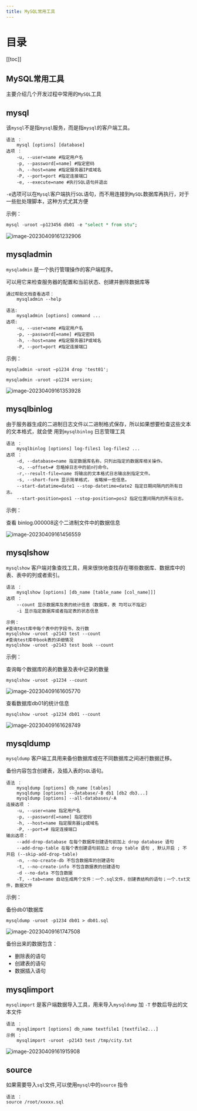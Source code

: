 ```yaml
---
title: MySQL常用工具
---
```

# 目录

[[toc]]

## MySQL常用工具

主要介绍几个开发过程中常用的`MySQL`工具

## mysql

该`mysql`不是指`mysql`服务，而是指`mysql`的客户端工具。

~~~
语法 ：
	mysql [options] [database]
选项 ：
	-u, --user=name #指定用户名
	-p, --password[=name] #指定密码
	-h, --host=name #指定服务器IP或域名
	-P, --port=port #指定连接端口
	-e, --execute=name #执行SQL语句并退出
~~~

`-e`选项可以在`Mysql`客户端执行`SQL`语句，而不用连接到`MySQL`数据库再执行，对于一些批处理脚本，这种方式尤其方便

示例：

~~~sql
mysql -uroot –p123456 db01 -e "select * from stu";
~~~

![image-20230409161232906](./img/image-20230409161232906.png)

## mysqladmin

`mysqladmin` 是一个执行管理操作的客户端程序。

可以用它来检查服务器的配置和当前状态、创建并删除数据库等

~~~
通过帮助文档查看选项：
	mysqladmin --help

语法:
	mysqladmin [options] command ...
选项:
	-u, --user=name #指定用户名
	-p, --password[=name] #指定密码
	-h, --host=name #指定服务器IP或域名
	-P, --port=port #指定连接端口
~~~

示例：

~~~
mysqladmin -uroot –p1234 drop 'test01';

mysqladmin -uroot –p1234 version;
~~~

![image-20230409161353928](./img/image-20230409161353928.png)

## mysqlbinlog

由于服务器生成的二进制日志文件以二进制格式保存，所以如果想要检查这些文本的文本格式，就会使 用到`mysqlbinlog` 日志管理工具

~~~
语法 ：
	mysqlbinlog [options] log-files1 log-files2 ...
选项 ：
	-d, --database=name 指定数据库名称，只列出指定的数据库相关操作。
	-o, --offset=# 忽略掉日志中的前n行命令。
	-r,--result-file=name 将输出的文本格式日志输出到指定文件。
	-s, --short-form 显示简单格式， 省略掉一些信息。
	--start-datatime=date1 --stop-datetime=date2 指定日期间隔内的所有日志。
	--start-position=pos1 --stop-position=pos2 指定位置间隔内的所有日志。
~~~

示例：

查看 binlog.000008这个二进制文件中的数据信息

![image-20230409161456559](./img/image-20230409161456559.png)

## mysqlshow

`mysqlshow` 客户端对象查找工具，用来很快地查找存在哪些数据库、数据库中的表、表中的列或者索引。

~~~
语法 ：
	mysqlshow [options] [db_name [table_name [col_name]]]
选项 ：
	--count 显示数据库及表的统计信息（数据库，表 均可以不指定）
	-i 显示指定数据库或者指定表的状态信息
	
示例：
#查询test库中每个表中的字段书，及行数
mysqlshow -uroot -p2143 test --count
#查询test库中book表的详细情况
mysqlshow -uroot -p2143 test book --count
~~~

示例：

查询每个数据库的表的数量及表中记录的数量

~~~
mysqlshow -uroot -p1234 --count
~~~

![image-20230409161605770](./img/image-20230409161605770.png)

查看数据库db01的统计信息

~~~
mysqlshow -uroot -p1234 db01 --count
~~~

![image-20230409161628749](./img/image-20230409161628749.png)

## mysqldump

`mysqldump` 客户端工具用来备份数据库或在不同数据库之间进行数据迁移。

备份内容包含创建表，及插入表的`SQL`语句。

~~~
语法 ：
	mysqldump [options] db_name [tables]
	mysqldump [options] --database/-B db1 [db2 db3...]
	mysqldump [options] --all-databases/-A
连接选项 ：
	-u, --user=name 指定用户名
	-p, --password[=name] 指定密码
	-h, --host=name 指定服务器ip或域名
	-P, --port=# 指定连接端口
输出选项：
	--add-drop-database 在每个数据库创建语句前加上 drop database 语句
	--add-drop-table 在每个表创建语句前加上 drop table 语句 , 默认开启 ; 不开启 (--skip-add-drop-table)
	-n, --no-create-db 不包含数据库的创建语句
	-t, --no-create-info 不包含数据表的创建语句
	-d --no-data 不包含数据
	-T, --tab=name 自动生成两个文件：一个.sql文件，创建表结构的语句；一个.txt文件，数据文件

~~~

示例：

备份db01数据库

~~~
mysqldump -uroot -p1234 db01 > db01.sql
~~~

![image-20230409161747508](./img/image-20230409161747508.png)

备份出来的数据包含： 

- 删除表的语句 
- 创建表的语句 
- 数据插入语句 

## mysqlimport

`mysqlimport` 是客户端数据导入工具，用来导入`mysqldump` 加 `-T` 参数后导出的文本文件

~~~
语法 ：
	mysqlimport [options] db_name textfile1 [textfile2...]
示例 ：
	mysqlimport -uroot -p2143 test /tmp/city.txt
~~~

![image-20230409161915908](./img/image-20230409161915908.png)

## source

如果需要导入`sql`文件,可以使用`mysql`中的`source` 指令 

~~~
语法 ：
source /root/xxxxx.sql
~~~


